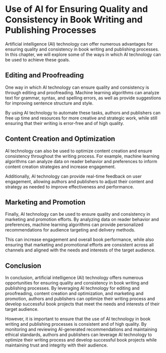 Use of AI for Ensuring Quality and Consistency in Book Writing and Publishing Processes
============================================================================================================================================

Artificial intelligence (AI) technology can offer numerous advantages for ensuring quality and consistency in book writing and publishing processes. In this chapter, we will explore some of the ways in which AI technology can be used to achieve these goals.

Editing and Proofreading
------------------------

One way in which AI technology can ensure quality and consistency is through editing and proofreading. Machine learning algorithms can analyze text for grammar, syntax, and spelling errors, as well as provide suggestions for improving sentence structure and style.

By using AI technology to automate these tasks, authors and publishers can free up time and resources for more creative and strategic work, while still ensuring that their writing is error-free and of high quality.

Content Creation and Optimization
---------------------------------

AI technology can also be used to optimize content creation and ensure consistency throughout the writing process. For example, machine learning algorithms can analyze data on reader behavior and preferences to inform content creation strategies and increase engagement.

Additionally, AI technology can provide real-time feedback on user engagement, allowing authors and publishers to adjust their content and strategy as needed to improve effectiveness and performance.

Marketing and Promotion
-----------------------

Finally, AI technology can be used to ensure quality and consistency in marketing and promotion efforts. By analyzing data on reader behavior and preferences, machine learning algorithms can provide personalized recommendations for audience targeting and delivery methods.

This can increase engagement and overall book performance, while also ensuring that marketing and promotional efforts are consistent across all channels and aligned with the needs and interests of the target audience.

Conclusion
----------

In conclusion, artificial intelligence (AI) technology offers numerous opportunities for ensuring quality and consistency in book writing and publishing processes. By leveraging AI technology for editing and proofreading, content creation and optimization, and marketing and promotion, authors and publishers can optimize their writing process and develop successful book projects that meet the needs and interests of their target audience.

However, it is important to ensure that the use of AI technology in book writing and publishing processes is consistent and of high quality. By monitoring and reviewing AI-generated recommendations and maintaining ethical standards, authors and publishers can leverage AI technology to optimize their writing process and develop successful book projects while maintaining trust and integrity with their audience.
